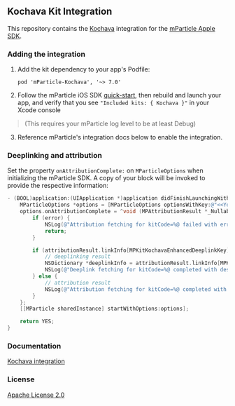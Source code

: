 ## Kochava Kit Integration

This repository contains the [Kochava](https://www.kochava.com) integration for the [mParticle Apple SDK](https://github.com/mParticle/mparticle-apple-sdk).

### Adding the integration

1. Add the kit dependency to your app's Podfile:

    ```
    pod 'mParticle-Kochava', '~> 7.0'
    ```

2. Follow the mParticle iOS SDK [quick-start](https://github.com/mParticle/mparticle-apple-sdk), then rebuild and launch your app, and verify that you see `"Included kits: { Kochava }"` in your Xcode console 

> (This requires your mParticle log level to be at least Debug)

3. Reference mParticle's integration docs below to enable the integration.

### Deeplinking and attribution

Set the property `onAttributionComplete:` on `MParticleOptions` when initializing the mParticle SDK. A copy of your block will be invoked to provide the respective information:

```objective-c
- (BOOL)application:(UIApplication *)application didFinishLaunchingWithOptions:(NSDictionary *)launchOptions {
    MParticleOptions *options = [MParticleOptions optionsWithKey:@"<<Your app key>>" secret:@"<<Your app secret>>"];
    options.onAttributionComplete = ^void (MPAttributionResult *_Nullable attributionResult, NSError * _Nullable error) {
        if (error) {
            NSLog(@"Attribution fetching for kitCode=%@ failed with error=%@", error.userInfo[mParticleKitInstanceKey], error);
            return;
        }

        if (attributionResult.linkInfo[MPKitKochavaEnhancedDeeplinkKey]) {
            // deeplinking result
            NSDictionary *deeplinkInfo = attributionResult.linkInfo[MPKitKochavaEnhancedDeeplinkKey];
            NSLog(@"Deeplink fetching for kitCode=%@ completed with destination: %@ raw: %@", attributionResult.kitCode, deeplinkInfo[MPKitKochavaEnhancedDeeplinkDestinationKey], deeplinkInfo[MPKitKochavaEnhancedDeeplinkRawKey]);
        } else {
            // attribution result
            NSLog(@"Attribution fetching for kitCode=%@ completed with linkInfo: %@", attributionResult.kitCode, attributionResult.linkInfo);
        }
    };
    [[MParticle sharedInstance] startWithOptions:options];

    return YES;
}
```

### Documentation

[Kochava integration](https://docs.mparticle.com/integrations/kochava/event/)

### License

[Apache License 2.0](http://www.apache.org/licenses/LICENSE-2.0)
